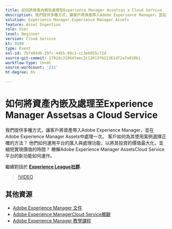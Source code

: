 ```yaml
---
title: 如何將資產內嵌及處理至Experience Manager Assetsas a Cloud Service
description: 我們提供多種方式，讓客戶將資產帶入Adobe Experience Manager，並在Adobe Experience Manager Assets中處理一次。 客戶如何為其使用案例選擇正確的方法？ 他們如何運用平台的匯入與處理功能，以將其投資的價值最大化，並縮短實現價值的時間？ 瞭解Adobe Experience Manager AssetsCloud Service平台的新功能如何運作。
solution: Experience Manager,Experience Manager Assets
feature: Asset Ingestion
role: User
level: Beginner
version: Cloud Service
kt: 9180
type: Event
exl-id: 7bf484d6-29fc-44b5-99c1-cc3e6055c72d
source-git-commit: 1792dc318643aec2c12613f621361d72a7a918b1
workflow-type: tm+mt
source-wordcount: '211'
ht-degree: 6%

---
```


# 如何將資產內嵌及處理至Experience Manager Assetsas a Cloud Service

我們提供多種方式，讓客戶將資產帶入Adobe Experience Manager，並在Adobe Experience Manager Assets中處理一次。 客戶如何為其使用案例選擇正確的方法？ 他們如何運用平台的匯入與處理功能，以將其投資的價值最大化，並縮短實現價值的時間？ 瞭解Adobe Experience Manager AssetsCloud Service平台的新功能如何運作。

繼續對話於 **[Experience League社群](https://adobe.ly/2Zq7dlg)**.

>[!VIDEO](https://video.tv.adobe.com/v/337773/?quality=12&learn=on&hidetitle=true)

## 其他資源

- [Adobe Experience Manager 文件](https://experienceleague.adobe.com/docs/experience-manager-cloud-service.html)
- [Adobe Experience ManagerCloud Service概觀](https://experienceleague.adobe.com/docs/experience-manager-cloud-service/overview/home.html)
- [Adobe Experience Manager 教學課程](https://experienceleague.adobe.com/docs/experience-manager-tutorials.html)
